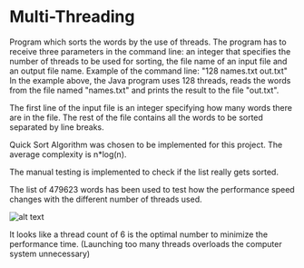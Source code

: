 # Multi-Threading
Program which sorts the words by the use of threads. The program has to receive three parameters in the command line: an integer that specifies the number of threads to be used for sorting, the file name of an input file and an output file name. Example of the command line:
"128 names.txt out.txt"
In the example above, the Java program uses 128 threads, reads the words from the file named "names.txt" and prints the result to the file "out.txt".

The first line of the input file is an integer specifying how many words there are in the file. The rest of the file contains all the words to be sorted separated by line breaks.

Quick Sort Algorithm was chosen to be implemented for this project. The average complexity is n*log(n).

The manual testing is implemented to check if the list really gets sorted.

The list of 479623 words has been used to test how the performance speed changes with the different number of threads used.

![alt text](https://github.com/Manteliz/SortingUsingThreads/blob/master/threading.png)

It looks like a thread count of 6 is the optimal number to minimize the performance time. (Launching too many threads overloads the computer system unnecessary)


